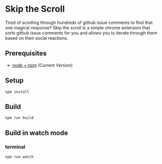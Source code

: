 # Skip the Scroll

<!-- ![build](https://github.com/chibat/chrome-extension-typescript-starter/workflows/build/badge.svg) -->

Tired of scrolling through hundreds of github issue comments to find that one magical response? Skip the scroll is a simple chrome extension that sorts github issue comments for you and allows you to iterate through them based on their social reactions.

## Prerequisites

- [node + npm](https://nodejs.org/) (Current Version)

## Setup

```
npm install
```

## Build

```
npm run build
```

## Build in watch mode

### terminal

```
npm run watch
```
